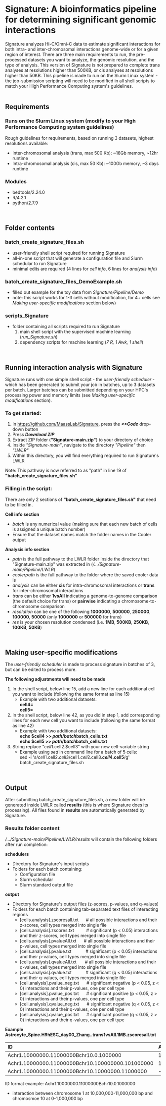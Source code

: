 # Signature: A bioinformatics pipeline for determining significant genomic interactions
Signature analyzes Hi-C/Omni-C data to estimate significant interactions for both intra- and inter-chromosomal interactions genome-wide or for a given region of interest. There are three main requirements to run, the pre-processed datasets you want to analyze, the genomic resolution, and the type of analysis. This version of Signature is not prepared to complete trans analyses at resolutions higher than 500KB, or cis analyses at resolutions higher than 50KB. This pipeline is made to run on the Slurm Linux system - the job-submission scripting will need to be modified in all shell scripts to match your High Performance Computing system's guidelines.  
<br/>

## Requirements
### Runs on the Slurm Linux system (modify to your High Performance Computing system guidelines)
Rough guidelines for requirements, based on running 3 datasets, highest resolutions available:
   - Inter-chromosomal analysis (trans, max 500 Kb): ~16Gb memory, ~12hr runtime
   - Intra-chromosomal analysis (cis, max 50 Kb): ~100Gb memory, ~3 days runtime
### Modules
   - bedtools/2.24.0
   - R/4.2.1
   - python/2.7.9
<br/>

## Folder contents
### batch_create_signature_files.sh
   - user-friendly shell script required for running Signature
   - all-in-one script that will generate a configuration file and Slurm schedular to run Signature
   - minimal edits are required (4 lines for _cell info_, 6 lines for _analysis info_)
### batch_create_signature_files_DemoExample.sh
   - filled out example for the toy data from _Signature/Pipeline/Demo_
   - note: this script works for 1-3 cells without modification, for 4+ cells see _Making user-specific modifications_ section below)
### scripts_Signature
   - folder containing all scripts required to run Signature
      1. main shell script with the supervised machine learning (*run_Signature.sh*)
      2. dependency scripts for machine learning (*7 R, 1 Awk, 1 shell*)
<br/>

## Running interaction analysis with Signature
Signature runs with one simple shell script - the *user-friendly scheduler* - which has been generated to submit your job in batches, up to 3 datasets per batch. Larger batches can be submitted depending on your HPC's processing power and memory limits (see *Making user-specific modifications* section). 

### To get started:
1. In https://github.com/MaassLab/Signature, press the ***<>Code*** drop-down button
2. Press ***Download ZIP***
3. Extract ZIP folder (**"Signature-main.zip"**) to your directory of choice 
4. Inside *"Signature-main"*, navigate to the directory *"Pipeline"* then *"LWLR"*
5. Within this directory, you will find everything required to run Signature's LWLR

Note: This pathway is now referred to as "path" in line 19 of **"batch_create_signature_files.sh"**

### Filling in the script:
There are only 2 sections of **"batch_create_signature_files.sh"** that need to be filled in. 

**Cell info section**
- *batch* is any numerical value (making sure that each new batch of cells is assigned a unique batch number)
- Ensure that the dataset names match the folder names in the Cooler output

**Analysis info section**
- *path* is the full pathway to the LWLR folder inside the directory that "Signature-main.zip" was extracted in (*/.../Signature-main/Pipeline/LWLR*)
- *coolerpath* is the full pathway to the folder where the saved cooler data is
- *analysis* can be either **cis** for intra-chromosomal interactions or **trans** for inter-chromosomal interactions
- *trans* can be either **1vsAll** indicating a genome-to-genome comparison (the default choice for trans) or **pairwise** indicating a chromosome-to-chromosome comparison
- *resolution* can be one of the following **1000000**, **500000**, **250000**, **100000**, **50000** (only **1000000** or **500000** for trans)
- *res* is your chosen resolution condensed (i.e. **1MB**, **500KB**, **250KB**, **100KB**, **50KB**)
<br/>
 
## Making user-specific modifications
The *user-friendly scheduler* is made to process signature in batches of 3, but can be edited to process more.

**The following adjustments will need to be made**
1. In the shell script, below line 15, add a new line for each additional cell you want to include (following the same format as line 15) <br/>
   - Example with two additional datasets: <br/>
   **cell4=** <br/>
   **cell5=**
2. In the shell script, below line 42, as you did in step 1, add corresponding lines for each new cell you want to include (following the same format as line 42) <br/>
   - Example with two additional datasets: <br/>
   **echo $cell4 >> $path/batch$batch\_cells.txt** <br/>
   **echo $cell5 >> $path/batch$batch\_cells.txt**
3. String replace "$cell1.$cell2.$cell3" with your new cell-variable string
   - Example using *sed* in command line for a batch of 5 cells: <br/>
   sed -i 's/$cell1.$cell2.$cell3/$cell1.$cell2.$cell3.**$cell4.$cell5**/g' batch_create_signature_files.sh
<br/>

## Output
After submitting batch_create_signature_files.sh, a new folder will be generated inside LWLR called **results** (this is where Signature does its processing). All files found in **results** are automatically generated by Signature.

### Results folder content
*/.../Signature-main/Pipeline/LWLR/results* will contain the following folders after run completion:

**schedulers**
   - Directory for Signature's input scripts
   - Folders for each batch containing:
      - Configuration file
      - Slurm schedular
      - Slurm standard output file

**output**
   - Directory for Signature's output files (z-scores, p-values, and q-values)
   - Folders for each batch containing tab-separated text files of interacting regions
      - [cells.analysis].zscoresall.txt $\hspace{12pt}$   # all possible interactions and their z-scores, cell types merged into single file
      - [cells.analysis].zscores.txt    $\hspace{24pt}$   # significant (p < 0.05) interactions and their z-scores, cell types merged into single file
      - [cells.analysis].pvalueAll.txt  $\hspace{12pt}$   # all possible interactions and their p-values, cell types merged into single file
      - [cells.analysis].pvalue.txt     $\hspace{30pt}$   # significant (p < 0.05) interactions and their p-values, cell types merged into single file
      - [cells.analysis].qvalueAll.txt  $\hspace{16pt}$   # all possible interactions and their q-values, cell types merged into single file
      - [cells.analysis].qvalue.txt     $\hspace{30pt}$   # significant (q < 0.05) interactions and their q-values, cell types merged into single file
      - [cell.analysis].pvalue_neg.txt  $\hspace{12pt}$   # significant negative (p < 0.05, z < 0) interactions and their p-values, one per cell type
      - [cell.analysis].pvalue_pos.txt  $\hspace{12pt}$   # significant positive (p < 0.05, z > 0) interactions and their p-values, one per cell type
      - [cell.analysis].qvalue_neg.txt  $\hspace{12pt}$   # significant negative (q < 0.05, z < 0) interactions and their q-values, one per cell type
      - [cell.analysis].qvalue_pos.txt  $\hspace{12pt}$   # significant positive (q < 0.05, z > 0) interactions and their q-values, one per cell type

**Example Astrocyte_Spine.H9hESC_day00_Zhang..trans1vsAll.1MB.zscoresall.txt**

   | ID                                                | Astrocyte_Spine       | H9hESC_day00_Zhang     |
   |:--------------------------------------------------|:----------------------|:-----------------------|
   | Achr1.10000000.11000000Bchr10.0.1000000           | 1.420                 | 1.048                  |
   | Achr1.10000000.11000000Bchr10.100000000.101000000 | 1.752                 | 1.691                  |
   | Achr1.10000000.11000000Bchr10.10000000.11000000   | -1.181                | -0.499                 |

ID format example: Achr1.10000000.11000000Bchr10.0.1000000 

- interaction between chromosome 1 at 10,000,000-11,000,000 bp and chromosmoe 10 at 0-1,000,000 bp
